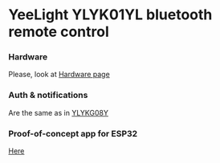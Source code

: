 
# YeeLight YLYK01YL bluetooth remote control

### Hardware
Please, look at [Hardware page](ylyk01yl-hw.md)

### Auth & notifications
Are the same as in [YLYKG08Y](ylkg08y.md)

### Proof-of-concept app for ESP32
[Here](https://github.com/archaron/xiaomi-ble-esp32-ylyk01yl)